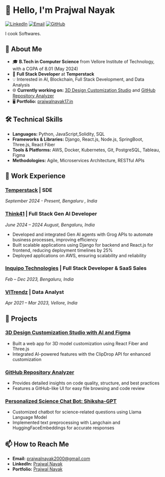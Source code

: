 # 👋 Hello, I'm Prajwal Nayak

[![LinkedIn](https://img.shields.io/badge/-PrajwalNayak-blue?style=flat-square&logo=Linkedin&logoColor=white&link=https://www.linkedin.com/in/prajwalnayak/)](https://www.linkedin.com/in/prajwalnayak/)
[![Email](https://img.shields.io/badge/-prajwalnayak2000@gmail.com-c14438?style=flat-square&logo=Gmail&logoColor=white&link=mailto:prajwalnayak2000@gmail.com)](mailto:prajwalnayak2000@gmail.com)
[![GitHub](https://img.shields.io/github/followers/PrajwalNayak?label=follow&style=social)](https://github.com/PrajwalNayak)


I cook Softwares.

## 🚀 About Me

- 🎓 **B.Tech in Computer Science** from Vellore Institute of Technology, with a CGPA of 8.01 (May 2024)
- 💼 **Full Stack Developer** at **Temperstack**
- 💡 Interested in AI, Blockchain, Full Stack Development, and Data Analysis
- 🌐 **Currently working on:** [3D Design Customization Studio](https://github.com/PrajwalNayak/3d-design-customization) and [GitHub Repository Analyzer](https://github.com/PrajwalNayak/github-repository-analyzer)
-  🖥️ **Portfolio:** [prajwalnayak17.in](https://prajwalnayak17.in/)

## 🛠️ Technical Skills

- **Languages:** Python, JavaScript,Solidity, SQL
- **Frameworks & Libraries:** Django, React.js, Node.js, SpringBoot, Three.js, React Fiber
- **Tools & Platforms:** AWS, Docker, Kubernetes, Git, PostgreSQL, Tableau, Figma
- **Methodologies:** Agile, Microservices Architecture, RESTful APIs

## 💼 Work Experience

### [Temperstack](https://www.temperstack.com/) | SDE
*September 2024 - Present, Bengaluru , India*

### [Think41](https://www.think41.com/) | Full Stack Gen AI Developer
*June 2024 – 2024 August, Bengaluru, India*
- Developed and integrated Gen AI agents with Grog APIs to automate business processes, improving efficiency
- Built scalable applications using Django for backend and React.js for frontend, reducing deployment timelines by 25%
- Deployed applications on AWS, ensuring scalability and reliability

### [Inquipo Technologies](https://www.inquipo.com/) | Full Stack Developer & SaaS Sales
*Feb – Dec 2023, Bengaluru, India*


### [VITrendz](https://www.vitrendz.com/) | Data Analyst
*Apr 2021 – Mar 2023, Vellore, India*

## 🌟 Projects

### [3D Design Customization Studio with AI and Figma](https://github.com/PrajwalNayak/3d-design-customization)
- Built a web app for 3D model customization using React Fiber and Three.js
- Integrated AI-powered features with the ClipDrop API for enhanced customization

### [GitHub Repository Analyzer](https://github.com/PrajwalNayak/github-repository-analyzer)
- Provides detailed insights on code quality, structure, and best practices
- Features a GitHub-like UI for easy file browsing and code review

### [Personalized Science Chat Bot: Shiksha-GPT](https://github.com/PrajwalNayak/shiksha-gpt)
- Customized chatbot for science-related questions using Llama Language Model
- Implemented text preprocessing with Langchain and HuggingFaceEmbeddings for accurate responses

## 📫 How to Reach Me

- **Email:** [prajwalnayak2000@gmail.com](mailto:prajwalnayak2000@gmail.com)
- **LinkedIn:** [Prajwal Nayak](https://www.linkedin.com/in/prajwalnayak/)
- **Portfolio:** [Prajwal Nayak](https://prajwalnayak17.in/)

